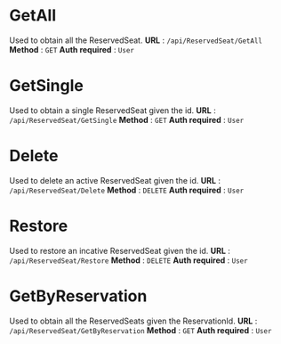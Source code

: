 
# GetAll
Used to obtain all the ReservedSeat.
**URL** : `/api/ReservedSeat/GetAll`
**Method** : `GET`
**Auth required** : `User`

# GetSingle
Used to obtain a single ReservedSeat given the id.
**URL** : `/api/ReservedSeat/GetSingle`
**Method** : `GET`
**Auth required** : `User`

# Delete
Used to delete an active ReservedSeat given the id.
**URL** : `/api/ReservedSeat/Delete`
**Method** : `DELETE`
**Auth required** : `User`

# Restore
Used to restore an incative ReservedSeat given the id.
**URL** : `/api/ReservedSeat/Restore`
**Method** : `DELETE`
**Auth required** : `User`

# GetByReservation
Used to obtain all the ReservedSeats given the ReservationId.
**URL** : `/api/ReservedSeat/GetByReservation`
**Method** : `GET`
**Auth required** : `User`